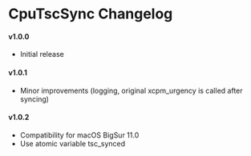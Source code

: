 CpuTscSync Changelog
===================

#### v1.0.0
- Initial release

#### v1.0.1
- Minor improvements (logging, original xcpm_urgency is called after syncing)

#### v1.0.2
- Compatibility for macOS BigSur 11.0 
- Use atomic variable tsc_synced 

